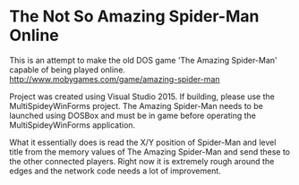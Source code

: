 # The Not So Amazing Spider-Man Online
This is an attempt to make the old DOS game 'The Amazing Spider-Man' capable of being played online.
http://www.mobygames.com/game/amazing-spider-man

Project was created using Visual Studio 2015. If building, please use the MultiSpideyWinForms project.
The Amazing Spider-Man needs to be launched using DOSBox and must be in game before operating the MultiSpideyWinForms application.

What it essentially does is read the X/Y position of Spider-Man and level title from the memory values of The Amazing Spider-Man and send these to the other connected players.
Right now it is extremely rough around the edges and the network code needs a lot of improvement.
